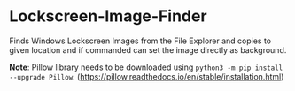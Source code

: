 # Lockscreen-Image-Finder
Finds Windows Lockscreen Images from the File Explorer and copies to given location and if commanded can set the image directly as background.

**Note**: Pillow library needs to be downloaded using <code>python3 -m pip install --upgrade Pillow</code>. (https://pillow.readthedocs.io/en/stable/installation.html)

